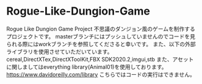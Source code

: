 # Rogue-Like-Dungion-Game
Rogue Like Dungion Game Project
不思議のダンジョン風のゲームを制作するプロジェクトです。
masterブランチにはプッシュしていませんのでコードを見られる際にはworkブランチを参照してくださると幸いです。
また、以下の外部ライブラリを使用させていただいています。
cereal,DirectXTex,DirectXToolKit,FBX SDK2020.2,imgui,stb
また、アセットに関しましてはeverything library(Animal01)を使用しております。https://www.davidoreilly.com/library
こちらではコードの実行はできません。
